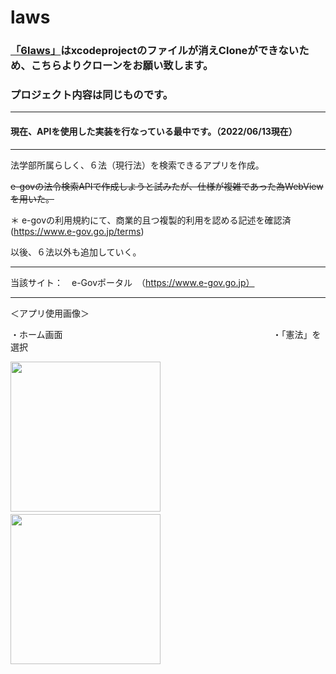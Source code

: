 # laws
  
### [「6laws」](https://github.com/reeen-git/6aws)はxcodeprojectのファイルが消えCloneができないため、こちらよりクローンをお願い致します。  
### プロジェクト内容は同じものです。  
------------------
#### 現在、APIを使用した実装を行なっている最中です。（2022/06/13現在）
  
-------------------------
法学部所属らしく、６法（現行法）を検索できるアプリを作成。
  
~~e-govの法令検索APIで作成しようと試みたが、仕様が複雑であった為WebViewを用いた。~~
  
＊ e-govの利用規約にて、商業的且つ複製的利用を認める記述を確認済 (https://www.e-gov.go.jp/terms)

 以後、６法以外も追加していく。
_______________
   
当該サイト：　e-Govポータル　（https://www.e-gov.go.jp）
   
_______________
   
＜アプリ使用画像＞
  
・ホーム画面　　　　　　　　　　　　　　　　　　　　　　　　・「憲法」を選択

  
<img src="https://user-images.githubusercontent.com/94460967/168617382-7eca6eef-004c-468c-b6fd-ffb00b138576.png" width="240px">　　　　　　　　　　　　　　　<img src="https://user-images.githubusercontent.com/94460967/168617398-4e9abb66-062b-4fcb-b3a7-10e009c41a41.png" width="240px">
  
  

